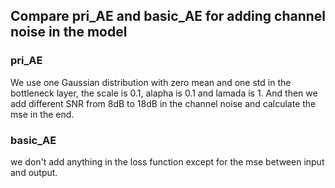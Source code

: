 ## Compare pri_AE and basic_AE for adding channel noise in the model
### pri_AE
We use one Gaussian distribution with zero mean and one std in the bottleneck layer, the scale is 0.1, alapha is 0.1 and lamada is 1. And then we add different SNR from 8dB to 18dB in the channel noise and calculate the mse in the end.
### basic_AE
we don't add anything in the loss function except for the mse between input and output.
